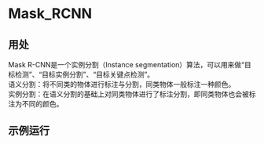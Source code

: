 # Mask_RCNN
## 用处
Mask R-CNN是一个实例分割（Instance segmentation）算法，可以用来做“目标检测”、“目标实例分割”、“目标关键点检测”。  
语义分割：将不同类的物体进行标注与分割，同类物体一般标注一种颜色。  
实例分割：在语义分割的基础上对同类物体进行了标注分割，即同类物体也会被标注为不同的颜色。  

## 示例运行
